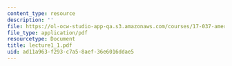 ```yaml
---
content_type: resource
description: ''
file: https://ol-ocw-studio-app-qa.s3.amazonaws.com/courses/17-037-american-political-thought-spring-2004/ad11a963f293c7a58aef36e6016ddae5_lecture1_1.pdf
file_type: application/pdf
resourcetype: Document
title: lecture1_1.pdf
uid: ad11a963-f293-c7a5-8aef-36e6016ddae5
---
```

